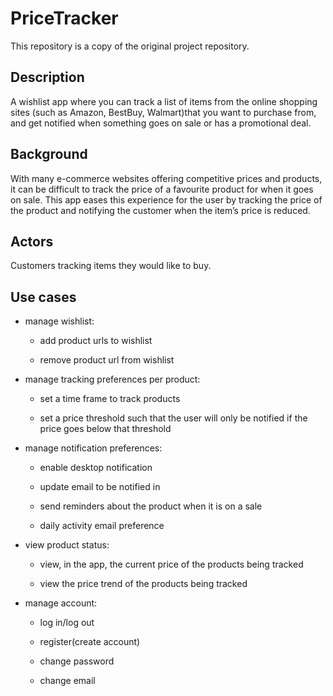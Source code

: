  <h1>PriceTracker</h1>

This repository is a copy of the original project repository.

 <h2>Description</h2>
 A wishlist app where you can track a list of items from the online shopping sites (such as Amazon, BestBuy, Walmart)that you want to purchase from, and get notified when something goes on sale or has a promotional deal.


 <h2>Background</h2>
With many e-commerce websites offering competitive prices and products, it can be difficult to track the price of a favourite product for when it goes on sale. This app eases this experience for the user by tracking the price of the product and notifying the customer when the item’s price is reduced. 

 <h2>Actors</h2>
Customers tracking items they would like to buy.

 <h2>Use cases</h2>

* manage wishlist:

	* add product urls to wishlist

	* remove product url from wishlist


* manage tracking preferences per product: 

	* set a time frame to track products

	* set a price threshold such that the user will only be notified if the price goes below that threshold


* manage notification preferences:

	* enable desktop notification

	* update email to be notified in

	* send reminders about the product when it is on a sale

	* daily activity email preference 


* view product status:
	
	* view, in the app, the current price of the products being tracked

	* view the price trend of the products being tracked


* manage account: 

	* log in/log out
	
	* register(create account)

	* change password 
	
	* change email







